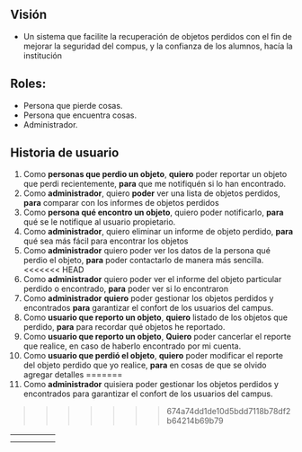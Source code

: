 ## Visión
- Un sistema que facilite la recuperación de objetos perdidos con el fin de mejorar la seguridad del compus, y la confianza de los alumnos, hacía la institución
## Roles:
- Persona que pierde cosas.
- Persona que encuentra cosas.
- Administrador.
## Historia de usuario
1. Como **personas que perdio un objeto**, **quiero** poder reportar un objeto que perdi recientemente, **para** que me notifiquén si lo han encontrado.
2. Como **administrador**, quiero **poder** ver una lista de objetos perdidos, **para** comparar con los informes de objetos perdidos
3. Como **persona qué encontro un objeto**, quiero poder notificarlo, **para** qué se le notifique al usuario propietario.
4. Como **administrador**, quiero eliminar un informe de objeto perdido, **para** qué sea más fácil para encontrar los objetos
5. Como **administrador** quiero poder ver los datos de la persona qué perdio el objeto, **para** poder contactarlo de manera más sencilla.
<<<<<<< HEAD
6. Como **administrador** quiero poder ver el informe del objeto particular perdido o encontrado, **para** poder ver si lo encontraron
7. Como **administrador** **quiero** poder gestionar los objetos perdidos y encontrados **para** garantizar el confort de los usuarios del campus.
8. Como **usuario que reporto un objeto**, **quiero** listado de los objetos que perdido, **para** para recordar qué objetos he reportado.
9. Como **usuario que reporto un objeto**, **Quiero** poder cancerlar el reporte que realice, en caso de haberlo encontrado por mi cuenta.
10. Como **usuario que perdió el objeto**, **quiero** poder modificar el reporte del objeto perdido que yo realice, **para** en cosas de que se olvido agregar detalles
=======
6. Como **administrador** quisiera poder gestionar los objetos perdidos y encontrados para garantizar el confort de los usuarios del campus.
>>>>>>> 674a74dd1de10d5bdd7118b78df2b64214b69b79

|     |     |     |     |     |
| --- | --- | --- | --- | --- |
|     |     |     |     |     |
|     |     |     |     |     |
